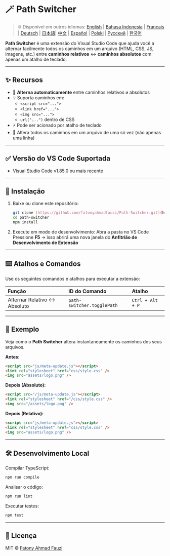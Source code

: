 # 🪄 Path Switcher

> 🌐 Disponível em outros idiomas: [English](../../README.md) | [Bahasa Indonesia](README-ID.md) | [Français](README-FR.md) | [Deutsch](README-DE.md) | [日本語](README-JP.md)| [中文](README-ZH.md) | [Español](README-ES.md) | [Polski](README-PL.md) | [Русский](README-RU.md) | [한국어](README-KO.md)

**Path Switcher** é uma extensão do Visual Studio Code que ajuda você a alternar facilmente todos os caminhos em um arquivo (HTML, CSS, JS, imagens, etc.) entre **caminhos relativos** ↔️ **caminhos absolutos** com apenas um atalho de teclado.

---

## ✨ Recursos

- 🔁 **Alterna automaticamente** entre caminhos relativos и absolutos
- 💡 Suporta caminhos em:
  - `<script src="...">`
  - `<link href="...">`
  - `<img src="...">`
  - `url("...")` dentro de CSS
- ⚡ Pode ser acionado por atalho de teclado
- 🧭 Altera todos os caminhos em um arquivo de uma só vez (não apenas uma linha)

---

## ✅ Versão do VS Code Suportada

- Visual Studio Code v1.85.0 ou mais recente

---

## 🧩 Instalação

1.  Baixe ou clone este repositório:
    ```bash
    git clone [https://github.com/fatonyahmadfauzi/Path-Switcher.git](https://github.com/fatonyahmadfauzi/Path-Switcher.git)
    cd path-switcher
    npm install
    ```
2.  Execute em modo de desenvolvimento:
    Abra a pasta no VS Code
    Pressione **F5** → isso abrirá uma nova janela do **Anfitrião de Desenvolvimento de Extensão**

---

## ⌨️ Atalhos e Comandos

Use os seguintes comandos e atalhos para executar a extensão:

| Função                        | ID do Comando              | Atalho           |
| :---------------------------- | :------------------------- | :--------------- |
| Alternar Relativo ↔️ Absoluto | `path-switcher.togglePath` | `Ctrl + Alt + P` |

---

## 🧠 Exemplo

Veja como o **Path Switcher** altera instantaneamente os caminhos dos seus arquivos.

**Antes:**

```html
<script src="js/meta-update.js"></script>
<link rel="stylesheet" href="css/style.css" />
<img src="assets/logo.png" />
```

**Depois (Absoluto):**

```html
<script src="/js/meta-update.js"></script>
<link rel="stylesheet" href="/css/style.css" />
<img src="/assets/logo.png" />
```

**Depois (Relativo):**

```html
<script src="js/meta-update.js"></script>
<link rel="stylesheet" href="css/style.css" />
<img src="assets/logo.png" />
```

---

## 🛠️ Desenvolvimento Local

Compilar TypeScript:

```bash
npm run compile
```

Analisar o código:

```bash
npm run lint
```

Executar testes:

```bash
npm test
```

---

## 🧾 Licença

MIT © [Fatony Ahmad Fauzi](../../LICENSE)
